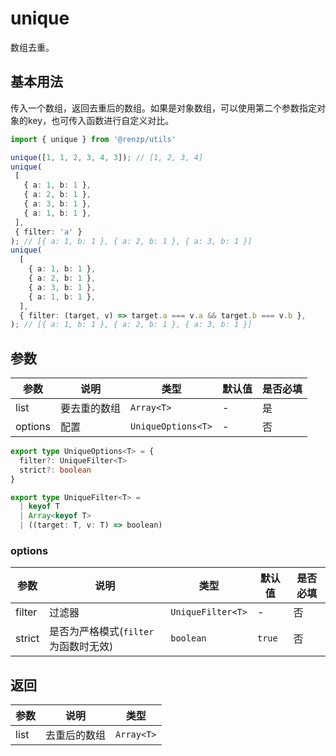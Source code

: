 # unique

数组去重。

## 基本用法

传入一个数组，返回去重后的数组。如果是对象数组，可以使用第二个参数指定对象的key，也可传入函数进行自定义对比。

```ts
import { unique } from '@renzp/utils'

unique([1, 1, 2, 3, 4, 3]); // [1, 2, 3, 4]
unique(
 [
   { a: 1, b: 1 },
   { a: 2, b: 1 },
   { a: 3, b: 1 },
   { a: 1, b: 1 },
 ],
 { filter: 'a' }
); // [{ a: 1, b: 1 }, { a: 2, b: 1 }, { a: 3, b: 1 }]
unique(
  [
    { a: 1, b: 1 },
    { a: 2, b: 1 },
    { a: 3, b: 1 },
    { a: 1, b: 1 },
  ],
  { filter: (target, v) => target.a === v.a && target.b === v.b },
); // [{ a: 1, b: 1 }, { a: 2, b: 1 }, { a: 3, b: 1 }]
```

## 参数

| 参数    | 说明         | 类型               | 默认值 | 是否必填 |
| ------- | ------------ | ------------------ | ------ | -------- |
| list    | 要去重的数组 | `Array<T>`         | -      | 是       |
| options | 配置         | `UniqueOptions<T>` | -      | 否       |

```ts
export type UniqueOptions<T> = {
  filter?: UniqueFilter<T>
  strict?: boolean
}

export type UniqueFilter<T> =
  | keyof T
  | Array<keyof T>
  | ((target: T, v: T) => boolean)
```

### options

| 参数   | 说明                                 | 类型              | 默认值 | 是否必填 |
| ------ | ------------------------------------ | ----------------- | ------ | -------- |
| filter | 过滤器                               | `UniqueFilter<T>` | -      | 否       |
| strict | 是否为严格模式(`filter`为函数时无效) | `boolean`         | `true` | 否       |

## 返回

| 参数 | 说明         | 类型       |
| ---- | ------------ | ---------- |
| list | 去重后的数组 | `Array<T>` |
